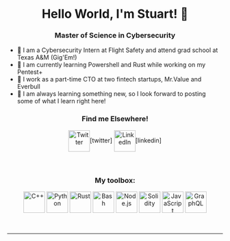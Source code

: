 <h1 align="center">Hello World, I'm Stuart! 👋</h1>
<h3 align="center">Master of Science in Cybersecurity</h3>
<div>

- 🤝 I am a Cybersecurity Intern at Flight Safety and attend grad school at Texas A&M (Gig'Em!)
- 🌱 I am currently learning Powershell and Rust while working on my Pentest+
- 🔭 I work as a part-time CTO at two fintech startups, Mr.Value and Everbull
- 📝 I am always learning something new, so I look forward to posting some of what I learn right here!
</div>

<h3 align="center">Find me Elsewhere!</h3>
<div align="center">
<img align="center" alt="Twitter" width="50px" src="https://img.icons8.com/ios/100/000000/twitter--v2.png"/>[twitter]
<img align="center" alt="LinkedIn" width="50px" src="https://img.icons8.com/material-outlined/24/000000/linkedin--v2.png" />[linkedin]
</div>
<br /><br />

<h3 align="center">My toolbox:</h3>
<!--
Order by most proficient!
-->
<!--C/C++, Python, Rust, Bash, Node, Solidity, GraphQL -->
<div align="center">
<img align="center" alt="C++" width="50px" src="https://img.icons8.com/ios/50/000000/c-plus-plus-logo.png" />
<img align="center" alt="Python" width="50px" src="https://img.icons8.com/ios/50/000000/python--v1.png" />
<img align="center" alt="Rust" width="50px" src="https://img.icons8.com/external-tal-revivo-color-tal-revivo/24/000000/external-rust-is-a-multi-paradigm-system-programming-language-logo-color-tal-revivo.png"/>
<img align="center" alt="Bash" width="50px"src="https://img.icons8.com/ios-filled/50/000000/console.png"/>
<img align="center" alt="Node.js" width="50px" src="https://img.icons8.com/windows/32/000000/node-js.png"/>
<img align="center" alt="Solidity" width="50px" src="https://img.icons8.com/ios-filled/50/000000/solidity.png"/>
<img align="center" alt="JavaScript" width="50px" src="https://img.icons8.com/ios/50/000000/javascript--v1.png" />
<img align="center" alt="GraphQL" width="50px" src="https://img.icons8.com/external-tal-revivo-bold-tal-revivo/24/000000/external-graphql-an-open-source-data-query-and-manipulation-language-for-api-logo-bold-tal-revivo.png"/>
</div>
<br /><br />

---

<!--[website]:-->
[twitter]: https://twitter.com/thes_s_nelson
[linkedin]: https://www.linkedin.com/in/stuart-nelson/

